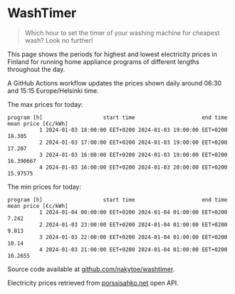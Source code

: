 
# WashTimer

> Which hour to set the timer of your washing machine for cheapest wash? Look no further!

This page shows the periods for highest and lowest electricity prices in Finland 
for running home appliance programs of different lengths throughout the day. 

A GitHub Actions workflow updates the prices shown daily around 06:30 and 15:15 Europe/Helsinki time.

The max prices for today:

	program [h]                   start time                     end time mean price [€c/kWh]
	          1 2024-01-03 18:00:00 EET+0200 2024-01-03 19:00:00 EET+0200              18.305
	          2 2024-01-03 17:00:00 EET+0200 2024-01-03 19:00:00 EET+0200              17.207
	          3 2024-01-03 16:00:00 EET+0200 2024-01-03 19:00:00 EET+0200           16.390667
	          4 2024-01-03 16:00:00 EET+0200 2024-01-03 20:00:00 EET+0200            15.97575

The min prices for today:

	program [h]                   start time                     end time mean price [€c/kWh]
	          1 2024-01-04 00:00:00 EET+0200 2024-01-04 01:00:00 EET+0200               7.242
	          2 2024-01-03 23:00:00 EET+0200 2024-01-04 01:00:00 EET+0200               9.013
	          3 2024-01-03 22:00:00 EET+0200 2024-01-04 01:00:00 EET+0200               10.14
	          4 2024-01-03 21:00:00 EET+0200 2024-01-04 01:00:00 EET+0200             10.2655


Source code available at [github.com/nakytoe/washtimer](https://github.com/nakytoe/washtimer).

Electricity prices retrieved from [porssisahko.net](https://porssisahko.net/api) open API.
